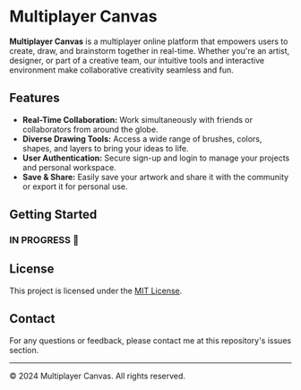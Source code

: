 # Multiplayer Canvas

**Multiplayer Canvas** is a multiplayer online platform that empowers users to create, draw, and brainstorm together in real-time. Whether you're an artist, designer, or part of a creative team, our intuitive tools and interactive environment make collaborative creativity seamless and fun.

## Features

- **Real-Time Collaboration:** Work simultaneously with friends or collaborators from around the globe.
- **Diverse Drawing Tools:** Access a wide range of brushes, colors, shapes, and layers to bring your ideas to life.
- **User Authentication:** Secure sign-up and login to manage your projects and personal workspace.
- **Save & Share:** Easily save your artwork and share it with the community or export it for personal use.

## Getting Started

### IN PROGRESS 🚧

## License

This project is licensed under the [MIT License](LICENSE).

## Contact

For any questions or feedback, please contact me at this repository's issues section.

---

© 2024 Multiplayer Canvas. All rights reserved.
